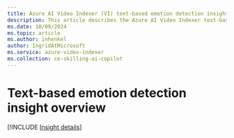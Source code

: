 ```yaml
---
title: Azure AI Video Indexer (VI) text-based emotion detection insight overview 
description: This article describes the Azure AI Video Indexer text-based emotion detection insight.
ms.date: 10/09/2024
ms.topic: article
ms.author: inhenkel
author: IngridAtMicrosoft
ms.service: azure-video-indexer
ms.collection: ce-skilling-ai-copilot
---
```


# Text-based emotion detection insight overview

[!INCLUDE [Insight details](./includes/text-based-emotions-detection.md)]
